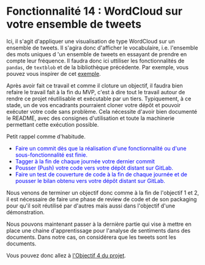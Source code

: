 
# Fonctionnalité 14 : WordCloud sur votre ensemble de tweets


Ici, il s'agit d'appliquer une visualisation de type WordCloud sur un ensemble de tweets. Il s'agira donc d'afficher le vocabulaire, i.e. l'ensemble des mots uniques d 'un ensemble de tweets en essayant de prendre en compte leur fréquence.
Il faudra donc ici uttiliser les fonctionnalités de `pandas`, de `textblob` et de la bibliothèque précédente. Par exemple, vous pouvez vous inspirer de cet [exemple](https://amueller.github.io/word_cloud/auto_examples/frequency.html).

Après avoir fait ce travail et comme il cloture un objectif, il faudra bien refaire le travail fait à la fin du MVP, c'est à dire tout le travail autour de rendre ce projet réutilisable et exécutable par un tiers. Typiquement, à ce stade, un de vos encadrants pourraient cloner votre dépôt et pouvoir exécuter votre code sans problème. Cela nécessite d'avoir bien documenté le README, avec des consignes d'utilisation et toute la machinerie permettant cette exécution possible.

Petit rappel comme d'habitude.

+ <span style='color:blue'>Faire un commit dès que la réalisation d'une fonctionnalité ou d'une sous-fonctionnalité est finie.</span> 
+ <span style='color:blue'>Tagger à la fin de chaque journée votre dernier commit </span> 
+ <span style='color:blue'>Pousser (Push) votre code vers votre dépôt distant sur GitLab.</span> 
+ <span style='color:blue'>Faire un test de couverture de code à la fin de chaque journée et de pousser le bilan obtenu vers votre dépôt distant sur GitLab.</span>


Nous venons de terminer un objectif donc comme à la fin de l'objectif 1 et 2, il est nécessaire de faire une phase de review de code et de son packaging pour qu'il soit réutilisé par d'autres mais aussi dans l'objectif d'une démonstration.

Nous pouvons maintenant passer à la dernière partie qui vise à mettre en place une chaine d'apprentissage pour l'analyse de sentiments dans des documents. Dans notre cas, on considérera que les tweets sont les documents.



Vous pouvez donc allez  à [l'Objectif 4 du projet](https://gitlab-ovh-03.cloud.centralesupelec.fr/celine.hudelot/cs_codingweek_dataviz_2021/-/blob/master/TemplateProject_dataviz.md#objectif-4-ajout-de-lanalyse-des-sentiments-par-apprentissage).





